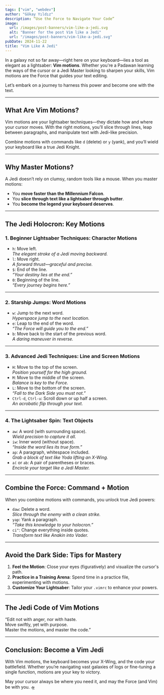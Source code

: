 ```yaml
---
tags: ["vim", "webdev"]
author: "Gökay Yıldız"
description: “Use the Force to Navigate Your Code”
image:
  url: /images/post-banners/vim-like-a-jedi.svg
  alt: "Banner for the post Vim like a Jedi"
  url: "/images/post-banners/vim-like-a-jedi.svg"
pubDate: 2024-11-22
title: "Vim Like A Jedi"
---
```


In a galaxy not so far away—right here on your keyboard—lies a tool as elegant as a lightsaber: **Vim motions**. Whether you're a Padawan learning the ways of the cursor or a Jedi Master looking to sharpen your skills, Vim motions are the Force that guides your text editing.

Let’s embark on a journey to harness this power and become one with the text.

---

## **What Are Vim Motions?**

Vim motions are your lightsaber techniques—they dictate how and where your cursor moves. With the right motions, you’ll slice through lines, leap between paragraphs, and manipulate text with Jedi-like precision.

Combine motions with commands like `d` (delete) or `y` (yank), and you’ll wield your keyboard like a true Jedi Knight.

---

## **Why Master Motions?**

A Jedi doesn’t rely on clumsy, random tools like a mouse. When you master motions:

- You **move faster than the Millennium Falcon**.
- You **slice through text like a lightsaber through butter**.
- You **become the legend your keyboard deserves**.

---

## **The Jedi Holocron: Key Motions**

### **1. Beginner Lightsaber Techniques: Character Motions**

- `h`: Move left.  
  _The elegant stroke of a Jedi moving backward._
- `l`: Move right.  
  _A forward thrust—graceful and precise._
- `$`: End of the line.  
  _“Your destiny lies at the end.”_
- `0`: Beginning of the line.  
  _“Every journey begins here.”_

---

### **2. Starship Jumps: Word Motions**

- `w`: Jump to the next word.  
  _Hyperspace jump to the next location._
- `e`: Leap to the end of the word.  
  _“The Force will guide you to the end.”_
- `b`: Move back to the start of the previous word.  
  _A daring maneuver in reverse._

---

### **3. Advanced Jedi Techniques: Line and Screen Motions**

- `H`: Move to the top of the screen.  
  _Position yourself for the high ground._
- `M`: Move to the middle of the screen.  
  _Balance is key to the Force._
- `L`: Move to the bottom of the screen.  
  _“Fall to the Dark Side you must not.”_
- `Ctrl-d`, `Ctrl-u`: Scroll down or up half a screen.  
  _An acrobatic flip through your text._

---

### **4. The Lightsaber Spin: Text Objects**

- `aw`: A word (with surrounding space).  
  _Wield precision to capture it all._
- `iw`: Inner word (without space).  
  _“Inside the word lies its true form.”_
- `ap`: A paragraph, whitespace included.  
  _Grab a block of text like Yoda lifting an X-Wing._
- `a(` or `ab`: A pair of parentheses or braces.  
  _Encircle your target like a Jedi Master._

---

## **Combine the Force: Command + Motion**

When you combine motions with commands, you unlock true Jedi powers:

- `daw`: Delete a word.  
  _Slice through the enemy with a clean strike._
- `yap`: Yank a paragraph.  
  _“Take this knowledge to your holocron.”_
- `ci"`: Change everything inside quotes.  
  _Transform text like Anakin into Vader._

---

## **Avoid the Dark Side: Tips for Mastery**

1. **Feel the Motion**: Close your eyes (figuratively) and visualize the cursor's path.
2. **Practice in a Training Arena**: Spend time in a practice file, experimenting with motions.
3. **Customize Your Lightsaber**: Tailor your `.vimrc` to enhance your powers.

---

## **The Jedi Code of Vim Motions**

“Edit not with anger, nor with haste.  
Move swiftly, yet with purpose.  
Master the motions, and master the code.”

---

## **Conclusion: Become a Vim Jedi**

With Vim motions, the keyboard becomes your X-Wing, and the code your battlefield. Whether you’re navigating vast galaxies of logs or fine-tuning a single function, motions are your key to victory.

May your cursor always be where you need it, and may the Force (and Vim) be with you. 🛸
